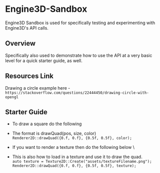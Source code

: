 # Engine3D-Sandbox
Engine3D Sandbox is used for specifically testing and experimenting with Engine3D's API calls.

## Overview
Specifically also used to demonstrate how to use the API at a very basic level for a quick starter guide, as well.

## Resources Link
Drawing a circle example here - `https://stackoverflow.com/questions/22444450/drawing-circle-with-opengl`

## Starter Guide
* To draw a square do the following 
* The format is drawQuad(pos, size, color) \
`Renderer2D::drawQuad({0.f, 0.f}, {0.5f, 0.5f}, color);`

* If you want to render a texture then do the following below \
* This is also how to load in a texture and use it to draw the quad. \
`auto texture = Texture2D::Create("assets/textureFilename.png");` \
`Renderer2D::drawQuad({0.f, 0.f}, {0.5f, 0.5f}, texture);`
